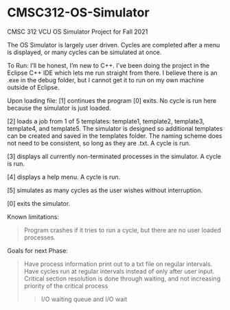 # CMSC312-OS-Simulator
CMSC 312 VCU OS Simulator Project for Fall 2021

The OS Simulator is largely user driven. Cycles are completed after a menu is displayed, or many cycles can be simulated at once.

To Run: I’ll be honest, I’m new to C++. I’ve been doing the project in the Eclipse C++ IDE which lets me run straight from there. I believe there is an .exe in the debug folder, but I cannot get it to run on my own machine outside of Eclipse. 

Upon loading file:
[1] continues the program [0] exits. No cycle is run here because the simulator is just loaded.

[2] loads a job from 1 of 5 templates: template1, template2, template3, template4, and template5. The simulator is designed so additional templates can be created and saved in the templates folder. The naming scheme does not need to be consistent, so long as they are .txt. A cycle is run.

[3] displays all currently non-terminated processes in the simulator. A cycle is run.

[4] displays a help menu. A cycle is run.

[5] simulates as many cycles as the user wishes without interruption. 

[0] exits the simulator.






Known limitations:
> Program crashes if it tries to run a cycle, but there are no user loaded processes.
> 

Goals for next Phase: 
> Have process information print out to a txt file on regular intervals. 
> Have cycles run at regular intervals instead of only after user input. 
> Critical section resolution is done through waiting, and not increasing priority of the critical process
>> I/O waiting queue and I/O wait

